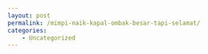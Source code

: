 ```yaml
---
layout: post
permalink: /mimpi-naik-kapal-ombak-besar-tapi-selamat/
categories:
    - Uncategorized
---
```


